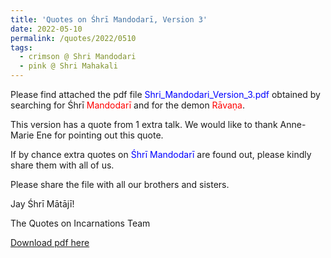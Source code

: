 ```yaml
---
title: 'Quotes on Śhrī Mandodarī, Version 3'
date: 2022-05-10
permalink: /quotes/2022/0510
tags:
  - crimson @ Shri Mandodari
  - pink @ Shri Mahakali
---
```


Please find attached the pdf file <font color="blue">Shri_Mandodari_Version_3.pdf</font> obtained by searching for Śhrī <font color="red">Mandodarī</font> and for the demon <font color="red">Rāvaṇa</font>.    

This version has a quote from 1 extra talk. We would like to thank Anne-Marie Ene for pointing out this quote.

If by chance extra quotes on <font color="blue">Śhrī Mandodarī</font> are found out, please kindly share them with all of us.  

Please share the file with all our brothers and sisters.  

Jay Śhrī Mātājī!  

The Quotes on Incarnations Team  

[Download pdf here](http://seven-teams.github.io/files/Shri_Manadodari_Version_3.pdf)